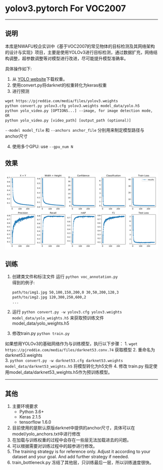 # yolov3.pytorch For VOC2007

---

## 说明

本库是NWAFU校企实训中《基于VOC2007的常见物体的目标检测及其网络架构的设计与实现》项目，主要是使用YOLOv3进行目标检测，通过数据扩充，网络结构调整，超参数调整等对模型进行改进，尽可能提升模型准确率。

具体操作如下:

1. 从 [YOLO website](http://pjreddie.com/darknet/yolo/)下载权重。
2. 使用convert.py将darknet的权重转化为keras权重
3. 进行预测

```
wget https://pjreddie.com/media/files/yolov3.weights
python convert.py yolov3.cfg yolov3.weights model_data/yolo.h5
python yolo_video.py [OPTIONS...] --image, for image detection mode, OR
python yolo_video.py [video_path] [output_path (optional)]
```

 `--model model_file` 和 `--anchors anchor_file` 分别用来制定模型路径与anchor尺寸

4. 使用多个GPU: use `--gpu_num N` 

## 效果

![results](./img/results.png)

## 训练

1. 创建类文件和标注文件
    运行  `python voc_annotation.py`  
    得到的例子: 

    ```
    path/to/img1.jpg 50,100,150,200,0 30,50,200,120,3
    path/to/img2.jpg 120,300,250,600,2
    ...
    ```

2. 运行 `python convert.py -w yolov3.cfg yolov3.weights model_data/yolo_weights.h5`  来获取预训练文件model_data/yolo_weights.h5 

3. 修改train.py
    `python train.py`  

    

如果想用YOLOv3的基础网络作为与训练模型，执行以下步骤：
    1. `wget https://pjreddie.com/media/files/darknet53.conv.74`   获取模型
    2. 重命名为 darknet53.weights  
    3. `python convert.py -w darknet53.cfg darknet53.weights model_data/darknet53_weights.h5`  将模型转化为h5文件
    4. 修改 train.py 指定使用model_data/darknet53_weights.h5作为预训练模型。

---

## 其他

1. 主要环境要求
    - Python 3.6+
    - Keras 2.1.5
    - tensorflow 1.6.0
2. 目前使用的是默认原版darknet中提供的anchor尺寸，具体可以在model/yolo_anchors.txt中进行修改
3. 在加载与训练权重的过程中会存在一些层无法加载进去的问题。
4. 可以根据需要对训练过程中的超参进行修改。
5. The training strategy is for reference only. Adjust it according to your dataset and your goal. And add further strategy if needed.
6. train_bottleneck.py 冻结了其他层，只训练最后一层，所以训练速度很快。
